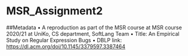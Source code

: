 # MSR_Assignment2

##Metadata
• A reproduction as part of the MSR course at MSR course 2020/21 at UniKo, CS department, SoftLang Team
• Title: An Empirical Study on Regular Expression Bugs
• DBLP link: https://dl.acm.org/doi/10.1145/3379597.3387464
